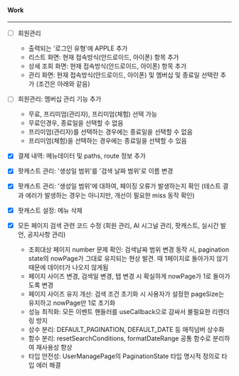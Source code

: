 
#### Work
---
- [ ] 회원관리
	- 출력되는 '로그인 유형'에 APPLE 추가
	- 리스트 화면: 현재 접속방식(안드로이드, 아이폰) 항목 추가
	- 상세 조회 화면: 현재 접속방식(안드로이드, 아이폰) 항목 추가
	- 관리 화면: 현재 접속방식(안드로이드, 아이폰) 및 멤버십 및 종료일 선택란 추가 (조건은 아래와 같음)

- [ ] 회원관리: 멤버십 관리 기능 추가
	- 무료, 프리미엄(관리자), 프리미엄(체험) 선택 가능
	- 무료인경우, 종료일을 선택할 수 없음
	- 프리미엄(관리자)를 선택하는 경우에는 종료일을 선택할 수 없음
	- 프리미엄(체험)을 선택하는 경우에는 종료일을 선택할 수 있음

- [x] 결제 내역: 메뉴데이터 및 paths, route 정보 추가

- [x] 팟캐스트 관리: '생성일 범위'를 '검색 날짜 범위'로 이름 변경
- [x] 팟캐스트 관리: '생성일 범위'에 대하여, 페이징 오류가 발생하는지 확인 (테스트 결과 에러가 발생하는 경우는 아니지만, 개선이 필요한 miss 동작 확인)
- [x] 팟캐스트 설정: 메뉴 삭제
- [x] 모든 페이지 검색 관련 코드 수정 (회원 관리, AI 시그널 관리, 팟캐스트, 실시간 발언, 공지사항 관리)
	- 조회대상 페이지 number 문제 확인: 검색날짜 범위 변경 동작 시, pagination state의 nowPage가 그대로 유지되는 현상 발견. 때 1페이지로 돌아가지 않기 때문에 데이터가 나오지 않게됨
	- 페이지 사이즈 변경, 검색일 변경, 탭 변경 시 확실하게 nowPage가 1로 돌아가도록 변경
	- 페이지 사이즈 유지 개선: 검색 조건 초기화 시 사용자가 설정한 pageSize는 유지하고 nowPage만 1로 초기화
	- 성능 최적화: 모든 이벤트 핸들러를 useCallback으로 감싸서 불필요한 리렌더링 방지
	- 상수 분리: DEFAULT_PAGINATION, DEFAULT_DATE 등 매직넘버 상수화
	- 함수 분리: resetSearchConditions, formatDateRange 공통 함수로 분리하여 재사용성 향상
	- 타입 안전성: UserManagePage의 PaginationState 타입 명시적 정의로 타입 에러 해결